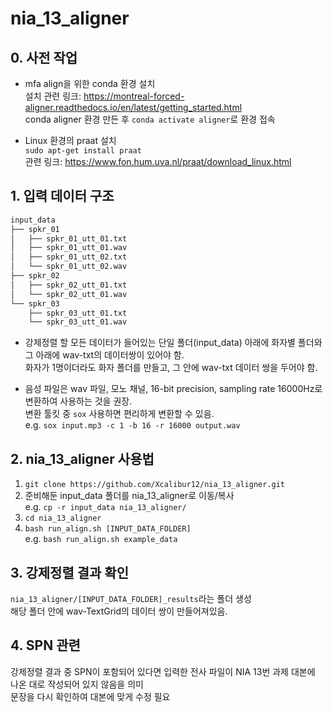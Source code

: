 # nia_13_aligner

## 0. 사전 작업

* mfa align을 위한 conda 환경 설치\
설치 관련 링크: https://montreal-forced-aligner.readthedocs.io/en/latest/getting_started.html \
conda aligner 환경 만든 후 `conda activate aligner`로 환경 접속

* Linux 환경의 praat 설치\
`sudo apt-get install praat`\
관련 링크: https://www.fon.hum.uva.nl/praat/download_linux.html

## 1. 입력 데이터 구조

``` bash
input_data
├── spkr_01
│   ├── spkr_01_utt_01.txt
│   ├── spkr_01_utt_01.wav
│   ├── spkr_01_utt_02.txt
│   └── spkr_01_utt_02.wav
├── spkr_02
│   ├── spkr_02_utt_01.txt
│   └── spkr_02_utt_01.wav
└── spkr_03
    ├── spkr_03_utt_01.txt
    └── spkr_03_utt_01.wav
```

* 강제정렬 할 모든 데이터가 들어있는 단일 폴더(input_data) 아래에 화자별 폴더와 그 아래에 wav-txt의 데이터쌍이 있어야 함.\
화자가 1명이더라도 화자 폴더를 만들고, 그 안에 wav-txt 데이터 쌍을 두어야 함.

* 음성 파일은 wav 파일, 모노 채널, 16-bit precision, sampling rate 16000Hz로 변환하여 사용하는 것을 권장.\
변환 툴킷 중 `sox` 사용하면 편리하게 변환할 수 있음.\
e.g. `sox input.mp3 -c 1 -b 16 -r 16000 output.wav`

## 2. nia_13_aligner 사용법
1. `git clone https://github.com/Xcalibur12/nia_13_aligner.git`
2. 준비해둔 input_data 폴더를 nia_13_aligner로 이동/복사\
e.g. `cp -r input_data nia_13_aligner/`
3. `cd nia_13_aligner`
4. `bash run_align.sh [INPUT_DATA_FOLDER]`\
e.g. `bash run_align.sh example_data`

## 3. 강제정렬 결과 확인
`nia_13_aligner/[INPUT_DATA_FOLDER]_results`라는 폴더 생성\
해당 폴더 안에 wav-TextGrid의 데이터 쌍이 만들어져있음.

## 4. SPN 관련
강제정렬 결과 중 SPN이 포함되어 있다면 입력한 전사 파일이 NIA 13번 과제 대본에 나온 대로 작성되어 있지 않음을 의미\
문장을 다시 확인하여 대본에 맞게 수정 필요
